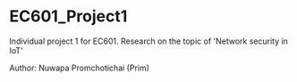 # EC601_Project1
Individual project 1 for EC601. Research on the topic of 'Network security in IoT'

Author: Nuwapa Promchotichai (Prim)
